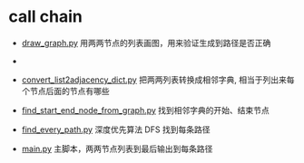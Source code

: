 # call chain

- [draw_graph.py](draw_graph.py) 用两两节点的列表画图，用来验证生成到路径是否正确
- 
- [convert_list2adjacency_dict.py](convert_list2adjacency_dict.py) 把两两列表转换成相邻字典, 相当于列出来每个节点后面的节点有哪些

- [find_start_end_node_from_graph.py](find_start_end_node_from_graph.py) 找到相邻字典的开始、结束节点

- [find_every_path.py](find_every_path.py) 深度优先算法 DFS 找到每条路径

- [main.py](main.py) 主脚本，两两节点列表到最后输出到每条路径